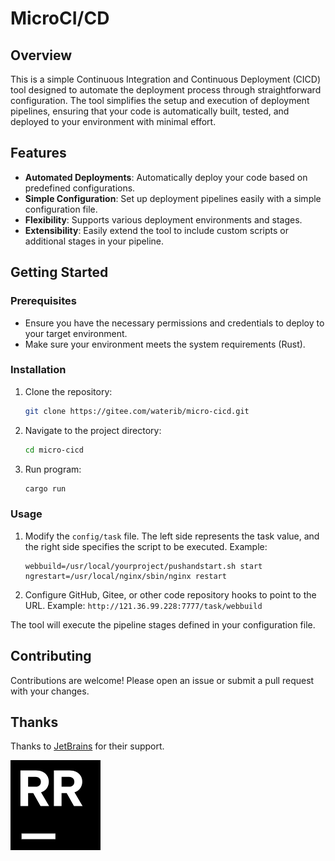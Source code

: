 # MicroCI/CD

## Overview

This is a simple Continuous Integration and Continuous Deployment (CICD) tool designed to automate the deployment process through straightforward configuration. The tool simplifies the setup and execution of deployment pipelines, ensuring that your code is automatically built, tested, and deployed to your environment with minimal effort.

## Features

- **Automated Deployments**: Automatically deploy your code based on predefined configurations.
- **Simple Configuration**: Set up deployment pipelines easily with a simple configuration file.
- **Flexibility**: Supports various deployment environments and stages.
- **Extensibility**: Easily extend the tool to include custom scripts or additional stages in your pipeline.

## Getting Started

### Prerequisites

- Ensure you have the necessary permissions and credentials to deploy to your target environment.
- Make sure your environment meets the system requirements (Rust).

### Installation

1. Clone the repository:
    ```bash
    git clone https://gitee.com/waterib/micro-cicd.git
    ```
2. Navigate to the project directory:
    ```bash
    cd micro-cicd
    ```
3. Run program:
    ```bash
    cargo run
    ```

### Usage

1. Modify the `config/task` file. The left side represents the task value, and the right side specifies the script to be executed.
    Example:
    ```properties
    webbuild=/usr/local/yourproject/pushandstart.sh start
    ngrestart=/usr/local/nginx/sbin/nginx restart
    ```
2. Configure GitHub, Gitee, or other code repository hooks to point to the URL.
    Example: `http://121.36.99.228:7777/task/webbuild`


The tool will execute the pipeline stages defined in your configuration file.

## Contributing

Contributions are welcome! Please open an issue or submit a pull request with your changes.

## Thanks

Thanks to [JetBrains](https://www.jetbrains.com/) for their support.

![RustRover](./assets/rr.png)